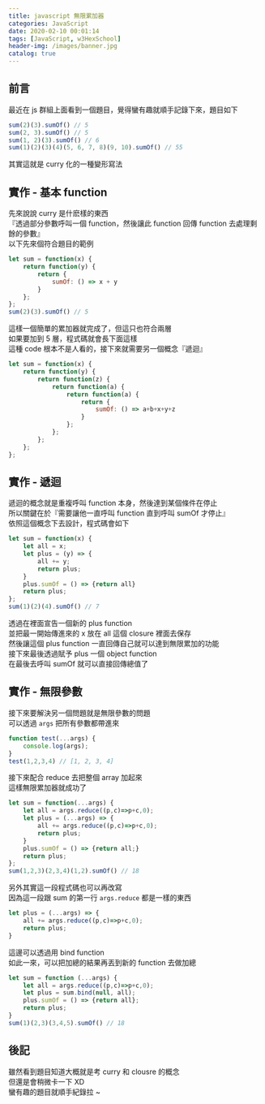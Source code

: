 ```yaml
---
title: javascript 無限累加器
categories: JavaScript
date: 2020-02-10 00:01:14
tags: [JavaScript, w3HexSchool]
header-img: /images/banner.jpg
catalog: true
---
```


## 前言

最近在 js 群組上面看到一個題目，覺得蠻有趣就順手記錄下來，題目如下  
```javascript
sum(2)(3).sumOf() // 5
sum(2, 3).sumOf() // 5
sum(1, 2)(3).sumOf() // 6
sum(1)(2)(3)(4)(5, 6, 7, 8)(9, 10).sumOf() // 55
```

其實這就是 curry 化的一種變形寫法

## 實作 - 基本 function

先來說說 curry 是什麽樣的東西  
『透過部分參數呼叫一個 function，然後讓此 function 回傳 function 去處理剩餘的參數』  
以下先來個符合題目的範例  
```javascript
let sum = function(x) {
    return function(y) {
        return {
            sumOf: () => x + y
        }
    };
};
sum(2)(3).sumOf() // 5
```

這樣一個簡單的累加器就完成了，但這只也符合兩層  
如果要加到 5 層，程式碼就會長下面這樣  
這種 code 根本不是人看的，接下來就需要另一個概念『遞迴』
```javascript
let sum = function(x) {
    return function(y) {
        return function(z) {
            return function(a) {
                return function(a) {
                    return {
                        sumOf: () => a+b+x+y+z
                    }
                };
            };
        };
    };
};
```

## 實作 - 遞迴  

遞迴的概念就是重複呼叫 function 本身，然後達到某個條件在停止  
所以關鍵在於『需要讓他一直呼叫 function 直到呼叫 sumOf 才停止』  
依照這個概念下去設計，程式碼會如下  
```javascript
let sum = function(x) {
    let all = x;
    let plus = (y) => {
        all += y;
        return plus;
    }
    plus.sumOf = () => {return all}
    return plus;
};
sum(1)(2)(4).sumOf() // 7
```

透過在裡面宣告一個新的 plus function  
並把最一開始傳進來的 x 放在 all 這個 closure 裡面去保存  
然後讓這個 plus function 一直回傳自己就可以達到無限累加的功能  
接下來最後透過賦予 plus 一個 object function  
在最後去呼叫 sumOf 就可以直接回傳總值了  

## 實作 - 無限參數

接下來要解決另一個問題就是無限參數的問題  
可以透過 `args` 把所有參數都帶進來  
```javascript
function test(...args) {
    console.log(args);
}
test(1,2,3,4) // [1, 2, 3, 4]
```

接下來配合 reduce 去把整個 array 加起來  
這樣無限累加器就成功了  
```javascript
let sum = function(...args) {
    let all = args.reduce((p,c)=>p+c,0);
    let plus = (...args) => {
        all += args.reduce((p,c)=>p+c,0);
        return plus;
    }
    plus.sumOf = () => {return all;}
    return plus;
};
sum(1,2,3)(2,3,4)(1,2).sumOf() // 18
```

另外其實這一段程式碼也可以再改寫  
因為這一段跟 sum 的第一行 `args.reduce` 都是一樣的東西  
``` javascript
let plus = (...args) => {
    all += args.reduce((p,c)=>p+c,0);
    return plus;
}
```

這邊可以透過用 bind function  
如此一來，可以把加總的結果再丟到新的 function 去做加總  
```javascript
let sum = function (...args) {
    let all = args.reduce((p,c)=>p+c,0);
    let plus = sum.bind(null, all);
    plus.sumOf = () => {return all};
    return plus;
}
sum(1)(2,3)(3,4,5).sumOf() // 18
```

## 後記

雖然看到題目知道大概就是考 curry 和 clousre 的概念  
但還是會稍微卡一下 XD  
蠻有趣的題目就順手紀錄拉 ~
